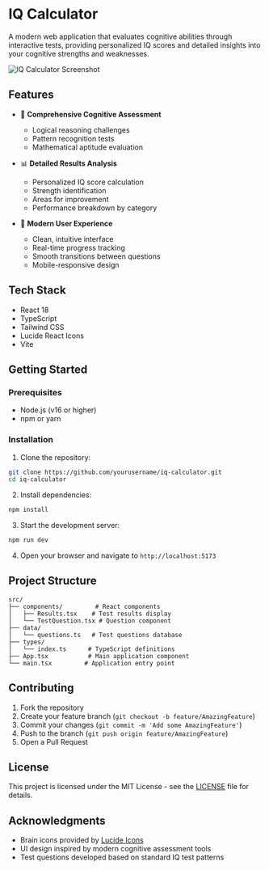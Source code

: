 # IQ Calculator

A modern web application that evaluates cognitive abilities through interactive tests, providing personalized IQ scores and detailed insights into your cognitive strengths and weaknesses.

![IQ Calculator Screenshot](https://images.unsplash.com/photo-1565711561500-49678a10a63f?auto=format&fit=crop&q=80&w=2070)

## Features

- 🧠 **Comprehensive Cognitive Assessment**
  - Logical reasoning challenges
  - Pattern recognition tests
  - Mathematical aptitude evaluation

- 📊 **Detailed Results Analysis**
  - Personalized IQ score calculation
  - Strength identification
  - Areas for improvement
  - Performance breakdown by category

- 💫 **Modern User Experience**
  - Clean, intuitive interface
  - Real-time progress tracking
  - Smooth transitions between questions
  - Mobile-responsive design

## Tech Stack

- React 18
- TypeScript
- Tailwind CSS
- Lucide React Icons
- Vite

## Getting Started

### Prerequisites

- Node.js (v16 or higher)
- npm or yarn

### Installation

1. Clone the repository:
```bash
git clone https://github.com/yourusername/iq-calculator.git
cd iq-calculator
```

2. Install dependencies:
```bash
npm install
```

3. Start the development server:
```bash
npm run dev
```

4. Open your browser and navigate to `http://localhost:5173`

## Project Structure

```
src/
├── components/         # React components
│   ├── Results.tsx    # Test results display
│   └── TestQuestion.tsx # Question component
├── data/
│   └── questions.ts   # Test questions database
├── types/
│   └── index.ts      # TypeScript definitions
├── App.tsx           # Main application component
└── main.tsx         # Application entry point
```

## Contributing

1. Fork the repository
2. Create your feature branch (`git checkout -b feature/AmazingFeature`)
3. Commit your changes (`git commit -m 'Add some AmazingFeature'`)
4. Push to the branch (`git push origin feature/AmazingFeature`)
5. Open a Pull Request

## License

This project is licensed under the MIT License - see the [LICENSE](LICENSE) file for details.

## Acknowledgments

- Brain icons provided by [Lucide Icons](https://lucide.dev)
- UI design inspired by modern cognitive assessment tools
- Test questions developed based on standard IQ test patterns